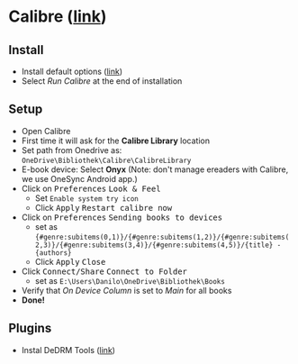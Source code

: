 # Calibre ([link](https://calibre-ebook.com/download_windows)) #

## Install ##

* Install default options ([link](https://calibre-ebook.com/download_windows))
* Select _Run Calibre_ at the end of installation

## Setup ##

* Open Calibre
* First time it will ask for the **Calibre Library** location
* Set path from Onedrive as: `OneDrive\Bibliothek\Calibre\CalibreLibrary`
* E-book device: Select **Onyx** (Note: don't manage ereaders with Calibre, we use OneSync Android app.)
* Click on <kbd>Preferences</kbd> <kbd>Look & Feel</kbd>
  * Set `Enable system try icon`
  * Click <kbd>Apply</kbd> <kbd>Restart calibre now</kbd>
* Click on <kbd>Preferences</kbd> <kbd>Sending books to devices</kbd>
  * set as `{#genre:subitems(0,1)}/{#genre:subitems(1,2)}/{#genre:subitems(2,3)}/{#genre:subitems(3,4)}/{#genre:subitems(4,5)}/{title} - {authors}`
  * Click <kbd>Apply</kbd> <kbd>Close</kbd>
* Click <kbd>Connect/Share</kbd> <kbd>Connect to Folder</kbd>
  * set as `E:\Users\Danilo\OneDrive\Bibliothek\Books`
* Verify that _On Device Column_ is set to _Main_ for all books
* **Done!**

## Plugins ##

* Instal DeDRM Tools ([link](https://apprenticealf.wordpress.com/))
